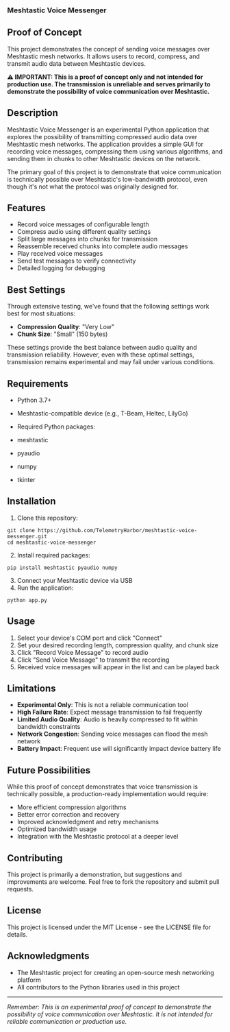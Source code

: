 ### Meshtastic Voice Messenger

## Proof of Concept

This project demonstrates the concept of sending voice messages over Meshtastic mesh networks. It allows users to record, compress, and transmit audio data between Meshtastic devices.

**⚠️ IMPORTANT: This is a proof of concept only and not intended for production use. The transmission is unreliable and serves primarily to demonstrate the possibility of voice communication over Meshtastic.**





## Description

Meshtastic Voice Messenger is an experimental Python application that explores the possibility of transmitting compressed audio data over Meshtastic mesh networks. The application provides a simple GUI for recording voice messages, compressing them using various algorithms, and sending them in chunks to other Meshtastic devices on the network.

The primary goal of this project is to demonstrate that voice communication is technically possible over Meshtastic's low-bandwidth protocol, even though it's not what the protocol was originally designed for.

## Features

- Record voice messages of configurable length
- Compress audio using different quality settings
- Split large messages into chunks for transmission
- Reassemble received chunks into complete audio messages
- Play received voice messages
- Send test messages to verify connectivity
- Detailed logging for debugging


## Best Settings

Through extensive testing, we've found that the following settings work best for most situations:

- **Compression Quality**: "Very Low"
- **Chunk Size**: "Small" (150 bytes)


These settings provide the best balance between audio quality and transmission reliability. However, even with these optimal settings, transmission remains experimental and may fail under various conditions.

## Requirements

- Python 3.7+
- Meshtastic-compatible device (e.g., T-Beam, Heltec, LilyGo)
- Required Python packages:

- meshtastic
- pyaudio
- numpy
- tkinter





## Installation

1. Clone this repository:

```plaintext
git clone https://github.com/TelemetryHarbor/meshtastic-voice-messenger.git
cd meshtastic-voice-messenger
```


2. Install required packages:

```plaintext
pip install meshtastic pyaudio numpy
```


3. Connect your Meshtastic device via USB
4. Run the application:

```plaintext
python app.py
```




## Usage

1. Select your device's COM port and click "Connect"
2. Set your desired recording length, compression quality, and chunk size
3. Click "Record Voice Message" to record audio
4. Click "Send Voice Message" to transmit the recording
5. Received voice messages will appear in the list and can be played back


## Limitations

- **Experimental Only**: This is not a reliable communication tool
- **High Failure Rate**: Expect message transmission to fail frequently
- **Limited Audio Quality**: Audio is heavily compressed to fit within bandwidth constraints
- **Network Congestion**: Sending voice messages can flood the mesh network
- **Battery Impact**: Frequent use will significantly impact device battery life


## Future Possibilities

While this proof of concept demonstrates that voice transmission is technically possible, a production-ready implementation would require:

- More efficient compression algorithms
- Better error correction and recovery
- Improved acknowledgment and retry mechanisms
- Optimized bandwidth usage
- Integration with the Meshtastic protocol at a deeper level


## Contributing

This project is primarily a demonstration, but suggestions and improvements are welcome. Feel free to fork the repository and submit pull requests.

## License

This project is licensed under the MIT License - see the LICENSE file for details.

## Acknowledgments

- The Meshtastic project for creating an open-source mesh networking platform
- All contributors to the Python libraries used in this project


---

*Remember: This is an experimental proof of concept to demonstrate the possibility of voice communication over Meshtastic. It is not intended for reliable communication or production use.*
